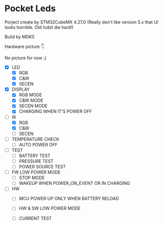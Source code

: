 # Pocket Leds

Porject create by STM32CubeMX 4.27.0 (Really don't like version 5.x that UI looks horrible. Old hobit die hard!)

Build by MDK5

Hardware picture  👇

No picture for now ;)

- [x] LED
  - [x] RGB
  - [x] C&W
  - [x] SECEN
- [x] DISPLAY
  - [x] RGB MODE
  - [x] C&W MODE
  - [x] SECEN MODE
  - [x] CHARGING WHEN IT'S POWER OFF
- [ ] IR
  - [x] RGB
  - [x] C&W
  - [ ] SECEN
- [ ] TEMPERATURE CHECK
  - [ ] AUTO POWER OFF
- [ ] TEST
  - [ ] BATTERY TEST
  - [ ] PRESSURE TEST
  - [ ] POWER SOURCE TEST
- [ ] FW LOW POWER MODE
  - [ ] STOP MODE  
  - [ ] WAKEUP WHEN POWER_ON_EVENT OR  IN CHARGING
- [ ] HW
  - [ ] MCU POWER UP ONLY WHEN BATTERY RELOAD
  - [ ] HW & SW LOW POWER MODE
  - [ ] CURRENT TEST 

